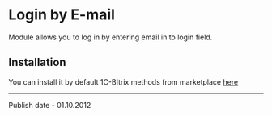 # Login by E-mail

Module allows you to log in by entering email in to login field.

## Installation
You can install it by default 1C-BItrix methods from marketplace [here](https://marketplace.1c-bitrix.ru/solutions/imyie.loginbyemail/)

---
Publish date - 01.10.2012